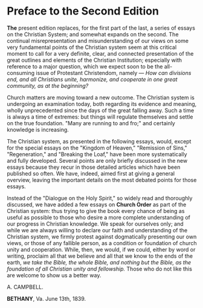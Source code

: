 # Preface to the Second Edition

**The** present edition replaces, for the first part of the last, a series of essays on the Christian System; and somewhat expands on the second. The continual misrepresentation and misunderstanding of our views on some very fundamental points of the Christian system seem at this critical moment to call for a very definite, clear, and connected presentation of the great outlines and elements of the Christian Institution; especially with reference to a major question, which we expect soon to be the all-consuming issue of Protestant Christendom, namely — *How can divisions end, and all Christians unite, harmonize, and cooperate in one great community, as at the beginning?*

Church matters are moving toward a new outcome. The Christian system is undergoing an examination today, both regarding its evidence and meaning, wholly unprecedented since the days of the great falling away. Such a time is always a time of extremes: but things will regulate themselves and settle on the true foundation. "Many are running to and fro;" and certainly knowledge is increasing.

The Christian system, as presented in the following essays, would, except for the special essays on the "Kingdom of Heaven," "Remission of Sins," "Regeneration," and "Breaking the Loaf," have been more systematically and fully developed. Several points are only briefly discussed in the new essays because they recur in those detailed articles which have been published so often. We have, indeed, aimed first at giving a general overview, leaving the important details on the most debated points for those essays.

Instead of the "Dialogue on the Holy Spirit," so widely read and thoroughly discussed, we have added a few essays on **Church Order** as part of the Christian system: thus trying to give the book every chance of being as useful as possible to those who desire a more complete understanding of our progress in Christian knowledge. We speak for ourselves only; and while we are always willing to declare our faith and understanding of the Christian system, we firmly protest against dogmatically presenting our own views, or those of any fallible person, as a condition or foundation of church unity and cooperation. While, then, we would, if we could, either by word or writing, proclaim all that we believe and all that we know to the ends of the earth, *we take the Bible, the whole Bible, and nothing but the Bible, as the foundation of all Christian unity and fellowship.* Those who do not like this are welcome to show us a better way.

A. CAMPBELL.

**BETHANY**, Va. June 13th, 1839.